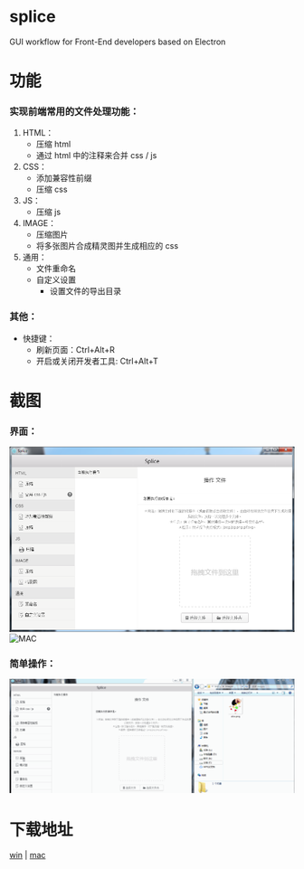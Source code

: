 # splice
GUI workflow for Front-End developers based on Electron

# 功能
### 实现前端常用的文件处理功能：
1. HTML：
	- 压缩 html 
	- 通过 html 中的注释来合并 css / js
2. CSS：
	- 添加兼容性前缀
	- 压缩 css
3. JS：
	- 压缩 js
4. IMAGE：
	- 压缩图片
	- 将多张图片合成精灵图并生成相应的 css
5. 通用：
	- 文件重命名
	- 自定义设置
		- 设置文件的导出目录

### 其他：
- 快捷键：
	- 刷新页面：Ctrl+Alt+R
	- 开启或关闭开发者工具: Ctrl+Alt+T

# 截图
### 界面：
![WIN](./images/GUI.png)
![MAC](./images/GUI-mac.png)

### 简单操作：
![压缩并重命名图片](./images/splice-demo1.gif)

# 下载地址
[win](https://github.com/SuperAL/splice/releases/download/1.0.0/Splice-win32-x64.zip) | [mac](https://github.com/SuperAL/splice/releases/download/1.0.0/Splice-darwin-x64.zip)

